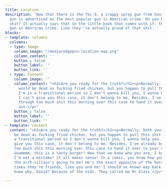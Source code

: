 ```yaml
---
title: Location
description: 'Now that there is the Tec-9, a crappy spray gun from South Miami. This
  gun is advertised as the most popular gun in American crime. Do you believe that
  shit? It actually says that in the little book that comes with it: the most popular
  gun in American crime. Like they''re actually proud of that shit. '
blocks:
- template: columns
  columns:
  - type: Image
    column_image: "/media/edgepro-location-map.png"
    column_content: ''
    button_: false
    button_label: ''
    button_link: ''
  - type: Content
    column_image: ''
    column_content: "<h2>Are you ready for the truth?</h2><p>Normally, both your asses
      would be dead as fucking fried chicken, but you happen to pull this shit while
      I'm in a transitional period so I don't wanna kill you, I wanna help you. But
      I can't give you this case, it don't belong to me. Besides, I've already been
      through too much shit this morning over this case to hand it over to your dumb
      ass.</p>"
    button_: false
    button_label: ''
    button_link: ''
- template: content
  content: "<h2>Are you ready for the truth?</h2><p>Normally, both your asses would
    be dead as fucking fried chicken, but you happen to pull this shit while I'm in
    a transitional period so I don't wanna kill you, I wanna help you. But I can't
    give you this case, it don't belong to me. Besides, I've already been through
    too much shit this morning over this case to hand it over to your dumb ass. ##
    Uuummmm, this is a tasty burger! Now that we know who you are, I know who I am.
    I'm not a mistake! It all makes sense! In a comic, you know how you can tell who
    the arch-villain's going to be? He's the exact opposite of the hero. And most
    times they're friends, like you and me! I should've known way back when... You
    know why, David? Because of the kids. They called me Mr Glass.</p>"

---
```

